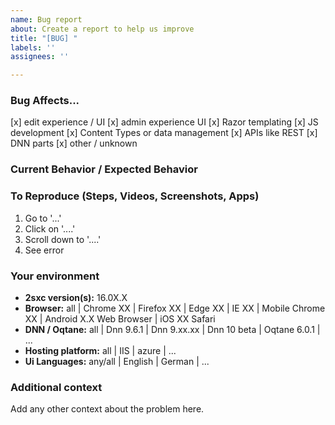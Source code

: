 ```yaml
---
name: Bug report
about: Create a report to help us improve
title: "[BUG] "
labels: ''
assignees: ''

---
```


### Bug Affects...
<!-- HINT: remove lines which don't apply  -->
[x] edit experience / UI
[x] admin experience UI
[x] Razor templating
[x] JS development
[x] Content Types or data management
[x] APIs like REST
[x] DNN parts
[x] other / unknown

### Current Behavior / Expected Behavior
<!-- HINT: Describe how the bug manifests. -->
<!-- HINT: Describe what the behavior would be without the bug. -->
<!-- HINT: Describe the motivation or the concrete use case for the change -->
<!-- Anything you would like to add -->

### To Reproduce (Steps, Videos, Screenshots, Apps)
<!--
If you can illustrate your feature request better with an example, please provide 
* STEPS TO REPRODUCE
* and/or a MINIMAL DEMO like a screenshot or screen cast.
* A sample App to reproduce the issue is also great!
-->
1. Go to '...'
2. Click on '....'
3. Scroll down to '....'
4. See error

### Your environment

* **2sxc version(s):** 16.0X.X  <!-- Check whether this is still an issue in the most recent version -->
* **Browser:** all | Chrome XX | Firefox XX | Edge XX | IE XX | Mobile Chrome XX | Android X.X Web Browser | iOS XX Safari
* **DNN / Oqtane:** all | Dnn 9.6.1 | Dnn 9.xx.xx | Dnn 10 beta | Oqtane 6.0.1 | ...
* **Hosting platform:** all | IIS | azure | ...
* **Ui Languages:** any/all | English | German | ...

### Additional context
Add any other context about the problem here.
